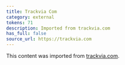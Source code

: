```yaml
---
title: Trackvia Com
category: external
tokens: 71
description: Imported from trackvia.com
has_full: false
source_url: https://trackvia.com
---
```


This content was imported from [trackvia.com](https://trackvia.com).
